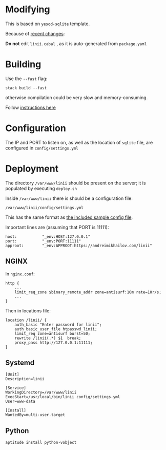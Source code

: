 Modifying
=========

This is based on `yesod-sqlite` template.

Because of [recent changes](http://www.yesodweb.com/blog/2017/06/updated-yesod-scaffolding):

__Do not__ edit `linii.cabal` , as it is auto-generated from `package.yaml`


Building
========

Use the `--fast` flag:

    stack build --fast

otherwise compilation could be very slow and memory-consuming.

Follow [instructions here](http://www.yesodweb.com/page/quickstart)


Configuration
=============

The IP and PORT to listen on, as well as the location of `sqlite` file, are configured
in `config/settings.yml`


Deployment
==========

The directory `/var/www/linii` should be present on the server; it is populated by executing `deploy.sh`

Inside `/var/www/linii` there is should be a configuration file:

    /var/www/linii/config/settings.yml

This has the same format as [the included sample config file](config/settings.yml).

Important lines are (assuming that PORT is 11111):

    host:           "_env:HOST:127.0.0.1" 
    port:           "_env:PORT:11111" 
    approot:        "_env:APPROOT:https://andreimikhailov.com/linii"



NGINX
-----

In `nginx.conf`:

    http {
        ...
        limit_req_zone $binary_remote_addr zone=antisurf:10m rate=10r/s;
        ...
    }

Then in locations file:

    location /linii/ {
        auth_basic "Enter password for linii";
        auth_basic_user_file htpasswd_linii;
        limit_req zone=antisurf burst=50;
        rewrite /linii(.*) $1  break;
        proxy_pass http://127.0.0.1:11111;
    }


Systemd
-------

    [Unit]
    Description=linii

    [Service]
    WorkingDirectory=/var/www/linii
    ExecStart=/usr/local/bin/linii config/settings.yml
    User=www-data

    [Install]
    WantedBy=multi-user.target


Python
------


    aptitude install python-vobject

